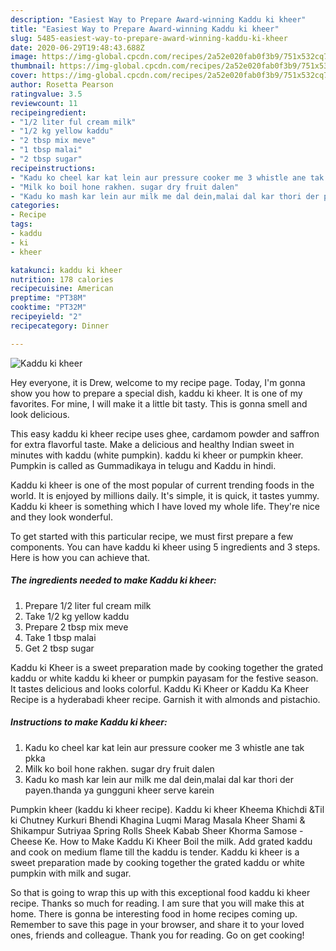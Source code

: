 ```yaml
---
description: "Easiest Way to Prepare Award-winning Kaddu ki kheer"
title: "Easiest Way to Prepare Award-winning Kaddu ki kheer"
slug: 5485-easiest-way-to-prepare-award-winning-kaddu-ki-kheer
date: 2020-06-29T19:48:43.688Z
image: https://img-global.cpcdn.com/recipes/2a52e020fab0f3b9/751x532cq70/kaddu-ki-kheer-recipe-main-photo.jpg
thumbnail: https://img-global.cpcdn.com/recipes/2a52e020fab0f3b9/751x532cq70/kaddu-ki-kheer-recipe-main-photo.jpg
cover: https://img-global.cpcdn.com/recipes/2a52e020fab0f3b9/751x532cq70/kaddu-ki-kheer-recipe-main-photo.jpg
author: Rosetta Pearson
ratingvalue: 3.5
reviewcount: 11
recipeingredient:
- "1/2 liter ful cream milk"
- "1/2 kg yellow kaddu"
- "2 tbsp mix meve"
- "1 tbsp malai"
- "2 tbsp sugar"
recipeinstructions:
- "Kadu ko cheel kar kat lein aur pressure cooker me 3 whistle ane tak pkka"
- "Milk ko boil hone rakhen. sugar dry fruit dalen"
- "Kadu ko mash kar lein aur milk me dal dein,malai dal kar thori der payen.thanda ya gungguni kheer serve karein"
categories:
- Recipe
tags:
- kaddu
- ki
- kheer

katakunci: kaddu ki kheer 
nutrition: 178 calories
recipecuisine: American
preptime: "PT38M"
cooktime: "PT32M"
recipeyield: "2"
recipecategory: Dinner

---
```



![Kaddu ki kheer](https://img-global.cpcdn.com/recipes/2a52e020fab0f3b9/751x532cq70/kaddu-ki-kheer-recipe-main-photo.jpg)

Hey everyone, it is Drew, welcome to my recipe page. Today, I'm gonna show you how to prepare a special dish, kaddu ki kheer. It is one of my favorites. For mine, I will make it a little bit tasty. This is gonna smell and look delicious.

This easy kaddu ki kheer recipe uses ghee, cardamom powder and saffron for extra flavorful taste. Make a delicious and healthy Indian sweet in minutes with kaddu (white pumpkin). kaddu ki kheer or pumpkin kheer. Pumpkin is called as Gummadikaya in telugu and Kaddu in hindi.

Kaddu ki kheer is one of the most popular of current trending foods in the world. It is enjoyed by millions daily. It's simple, it is quick, it tastes yummy. Kaddu ki kheer is something which I have loved my whole life. They're nice and they look wonderful.


To get started with this particular recipe, we must first prepare a few components. You can have kaddu ki kheer using 5 ingredients and 3 steps. Here is how you can achieve that.

<!--inarticleads1-->

##### The ingredients needed to make Kaddu ki kheer:

1. Prepare 1/2 liter ful cream milk
1. Take 1/2 kg yellow kaddu
1. Prepare 2 tbsp mix meve
1. Take 1 tbsp malai
1. Get 2 tbsp sugar


Kaddu ki Kheer is a sweet preparation made by cooking together the grated kaddu or white kaddu ki kheer or pumpkin payasam for the festive season. It tastes delicious and looks colorful. Kaddu Ki Kheer or Kaddu Ka Kheer Recipe is a hyderabadi kheer recipe. Garnish it with almonds and pistachio. 

<!--inarticleads2-->

##### Instructions to make Kaddu ki kheer:

1. Kadu ko cheel kar kat lein aur pressure cooker me 3 whistle ane tak pkka
1. Milk ko boil hone rakhen. sugar dry fruit dalen
1. Kadu ko mash kar lein aur milk me dal dein,malai dal kar thori der payen.thanda ya gungguni kheer serve karein


Pumpkin kheer (kaddu ki kheer recipe). Kaddu ki kheer Kheema Khichdi &amp;Til ki Chutney Kurkuri Bhendi Khagina Luqmi Marag Masala Kheer Shami &amp; Shikampur Sutriyaa Spring Rolls Sheek Kabab Sheer Khorma Samose - Cheese Ke. How to Make Kaddu Ki Kheer Boil the milk. Add grated kaddu and cook on medium flame till the kaddu is tender. Kaddu ki kheer is a sweet preparation made by cooking together the grated kaddu or white pumpkin with milk and sugar. 

So that is going to wrap this up with this exceptional food kaddu ki kheer recipe. Thanks so much for reading. I am sure that you will make this at home. There is gonna be interesting food in home recipes coming up. Remember to save this page in your browser, and share it to your loved ones, friends and colleague. Thank you for reading. Go on get cooking!

